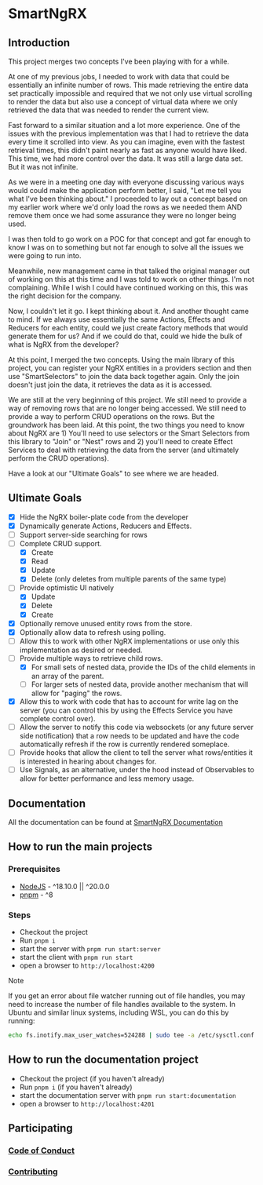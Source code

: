 # SmartNgRX

## Introduction

This project merges two concepts I've been playing with for a while.

At one of my previous jobs, I needed to work with data that could be essentially an infinite number of rows. This made retrieving the entire data set practically impossible and required that we not only use virtual scrolling to render the data but also use a concept of virtual data where we only retrieved the data that was needed to render the current view.

Fast forward to a similar situation and a lot more experience. One of the issues with the previous implementation was that I had to retrieve the data every time it scrolled into view. As you can imagine, even with the fastest retrieval times, this didn't paint nearly as fast as anyone would have liked. This time, we had more control over the data. It was still a large data set. But it was not infinite.

As we were in a meeting one day with everyone discussing various ways would could make the application perform better, I said, "Let me tell you what I've been thinking about." I proceeded to lay out a concept based on my earlier work where we'd only load the rows as we needed them AND remove them once we had some assurance they were no longer being used.

I was then told to go work on a POC for that concept and got far enough to know I was on to something but not far enough to solve all the issues we were going to run into.

Meanwhile, new management came in that talked the original manager out of working on this at this time and I was told to work on other things. I'm not complaining. While I wish I could have continued working on this, this was the right decision for the company.

Now, I couldn't let it go. I kept thinking about it. And another thought came to mind. If we always use essentially the same Actions, Effects and Reducers for each entity, could we just create factory methods that would generate them for us? And if we could do that, could we hide the bulk of what is NgRX from the developer?

At this point, I merged the two concepts. Using the main library of this project, you can register your NgRX entities in a providers section and then use "SmartSelectors" to join the data back together again. Only the join doesn't just join the data, it retrieves the data as it is accessed.

We are still at the very beginning of this project. We still need to provide a way of removing rows that are no longer being accessed. We still need to provide a way to perform CRUD operations on the rows. But the groundwork has been laid. At this point, the two things you need to know about NgRX are 1) You'll need to use selectors or the Smart Selectors from this library to "Join" or "Nest" rows and 2) you'll need to create Effect Services to deal with retrieving the data from the server (and ultimately perform the CRUD operations).

Have a look at our "Ultimate Goals" to see where we are headed.

## Ultimate Goals

- [x] Hide the NgRX boiler-plate code from the developer
- [x] Dynamically generate Actions, Reducers and Effects.
- [ ] Support server-side searching for rows
- [ ] Complete CRUD support.
  - [x] Create
  - [x] Read
  - [x] Update
  - [x] Delete (only deletes from multiple parents of the same type)
- [ ] Provide optimistic UI natively
  - [x] Update
  - [x] Delete
  - [x] Create
- [x] Optionally remove unused entity rows from the store.
- [x] Optionally allow data to refresh using polling.
- [ ] Allow this to work with other NgRX implementations or use only this implementation as desired or needed.
- [ ] Provide multiple ways to retrieve child rows.
  - [x] For small sets of nested data, provide the IDs of the child elements in an array of the parent.
  - [ ] For larger sets of nested data, provide another mechanism that will allow for "paging" the rows.
- [x] Allow this to work with code that has to account for write lag on the server (you can control this by using the Effects Service you have complete control over).
- [ ] Allow the server to notify this code via websockets (or any future server side notification) that a row needs to be updated and have the code automatically refresh if the row is currently rendered someplace.
- [ ] Provide hooks that allow the client to tell the server what rows/entities it is interested in hearing about changes for.
- [ ] Use Signals, as an alternative, under the hood instead of Observables to allow for better performance and less memory usage.

## Documentation

All the documentation can be found at [SmartNgRX Documentation](https://davembush.github.io/SmartNgRX/)

## How to run the main projects

### Prerequisites

- [NodeJS](https://nodejs.org/en/) - ^18.10.0 || ^20.0.0
- [pnpm](https://pnpm.io/) - ^8

### Steps

- Checkout the project
- Run `pnpm i`
- start the server with `pnpm run start:server`
- start the client with `pnpm run start`
- open a browser to `http://localhost:4200`

> [!NOTE]
> If you get an error about file watcher running out of file handles, you may need to increase the number of file handles available to the system. In Ubuntu and similar linux systems, including WSL, you can do this by running:

```bash
echo fs.inotify.max_user_watches=524288 | sudo tee -a /etc/sysctl.conf && sudo sysctl -p
```

## How to run the documentation project

- Checkout the project (if you haven't already)
- Run `pnpm i` (if you haven't already)
- start the documentation server with `pnpm run start:documentation`
- open a browser to `http://localhost:4201`

## Participating

### [Code of Conduct](https://github.com/DaveMBush/SmartNgRX/blob/main/CODE_OF_CONDUCT.md)

### [Contributing](https://github.com/DaveMBush/SmartNgRX/blob/main/CONTRIBUTING.md)
